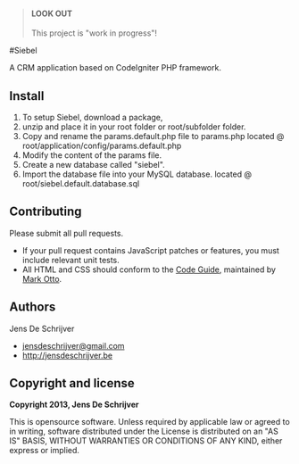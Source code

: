 > #### LOOK OUT
> This project is "work in progress"!

#Siebel

A CRM application based on CodeIgniter PHP framework.

## Install

1. To setup Siebel, download a package, 
2. unzip and place it in your root folder or root/subfolder folder.
3. Copy and rename the params.default.php file to params.php
	located @ root/application/config/params.default.php
4. Modify the content of the params file.
5. Create a new database called "siebel".
6. Import the database file into your MySQL database.
	located @ root/siebel.default.database.sql

## Contributing

Please submit all pull requests. 
* If your pull request contains JavaScript patches or features, you must include relevant unit tests. 
* All HTML and CSS should conform to the [Code Guide](http://github.com/mdo/code-guide), maintained by [Mark Otto](http://github.com/mdo).

## Authors

Jens De Schrijver
* jensdeschrijver@gmail.com
* http://jensdeschrijver.be

## Copyright and license

**Copyright 2013, Jens De Schrijver**

This is opensource software. Unless required by applicable law or agreed to in writing, software distributed under the License is distributed on an "AS IS" BASIS, WITHOUT WARRANTIES OR CONDITIONS OF ANY KIND, either express or implied. 
